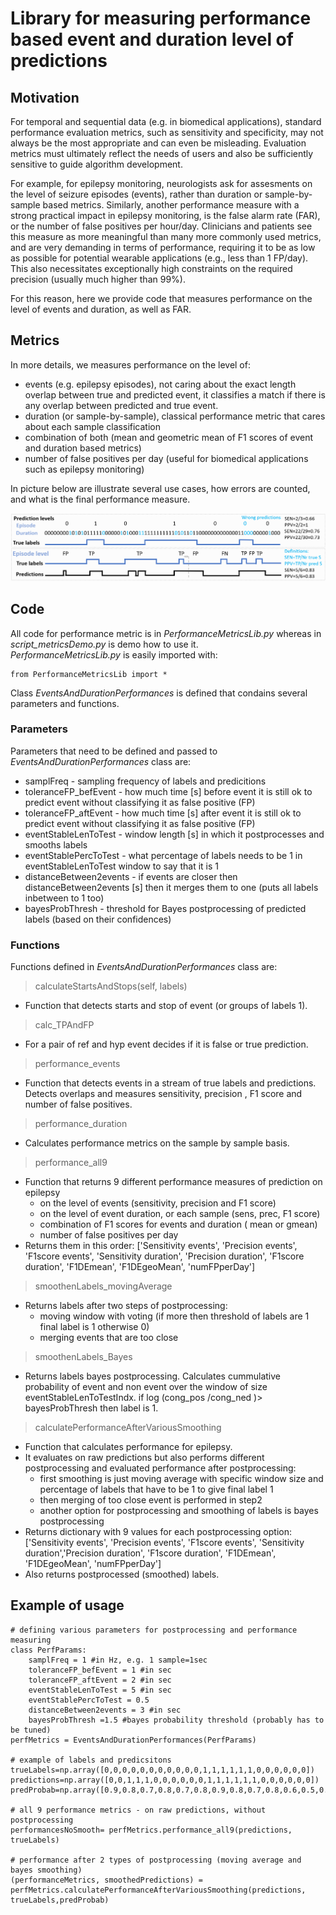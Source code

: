

# Library for measuring performance based event and duration level of predictions 

## Motivation

For temporal and sequential data (e.g. in biomedical applications), standard performance evaluation metrics, such as sensitivity and specificity, may not always be the most appropriate and can even be misleading. Evaluation metrics must ultimately reflect the needs of users and also be sufficiently sensitive to guide algorithm development.

For example, for epilepsy monitoring, neurologists ask for assesments on the level of seizure episodes (events), rather than duration or sample-by-sample based metrics. Similarly,  another performance measure with a strong practical impact in epilepsy monitoring, is the false alarm rate (FAR), or the number of false positives per hour/day. Clinicians and patients see this measure as more meaningful than many more commonly used metrics, and are very demanding in terms of performance, requiring it to be as low as possible for potential wearable applications (e.g., less than 1 FP/day). This also necessitates exceptionally high constraints on the required precision (usually much higher than 99\%). 

For this reason, here we provide code that measures performance on the level of events and duration, as well as FAR. 


## Metrics

In more details, we measures performance on the level of: 

- events (e.g. epilepsy episodes), not caring about the exact length overlap between true and predicted event, it classifies a match if there is any overlap between predicted and true event.
- duration (or sample-by-sample), classical performance metric that cares about each sample classification
- combination of both (mean and geometric mean of F1 scores of event and duration based metrics)
- number of false positives per day (useful for biomedical applications such as epilepsy monitoring)

In picture below are illustrate several use cases, how errors are counted, and what is the final performance measure.

![Illustration of duration and episode-based performance metrics.](PerformanceMetricsIllustration.png)

## Code 

All code for performance metric is in *PerformanceMetricsLib.py* whereas in *script_metricsDemo.py* is demo how to use it.  
*PerformanceMetricsLib.py* is easily imported with: 
```
from PerformanceMetricsLib import *
```

Class *EventsAndDurationPerformances* is defined that condains several parameters and functions. 

### Parameters

Parameters that need to be defined and passed to *EventsAndDurationPerformances* class are: 
- samplFreq - sampling frequency of labels and predicitions
- toleranceFP_befEvent  - how much time [s] before event it is still ok to predict event without classifying it as false positive (FP)
- toleranceFP_aftEvent -  how much time [s] after event it is still ok to predict event without classifying it as false positive (FP)
- eventStableLenToTest - window length [s] in which it postprocesses and smooths labels
- eventStablePercToTest - what percentage of labels needs to be 1 in eventStableLenToTest window to say that it is 1
- distanceBetween2events - if events are closer then distanceBetween2events [s] then it merges them to one (puts all labels inbetween to 1 too)
- bayesProbThresh - threshold for Bayes postprocessing of predicted labels (based on their confidences)

### Functions

Functions defined in *EventsAndDurationPerformances* class are: 

> calculateStartsAndStops(self, labels)
- Function that detects starts and stop of event (or groups of labels 1).

> calc_TPAndFP
- For a pair of ref and hyp event decides if it is false or true prediction.

> performance_events
- Function that detects events in a stream of true labels and predictions. Detects overlaps and measures sensitivity, precision , F1 score and number of false positives. 

> performance_duration
- Calculates performance metrics on the  sample by sample basis.

> performance_all9
- Function that returns 9 different performance measures of prediction on epilepsy
	- on the level of events (sensitivity, precision and F1 score)
	- on the level of event duration, or each sample (sens, prec, F1 score)
	- combination of F1 scores for events and duration ( mean or gmean)
	- number of false positives per day
- Returns them in this order:  ['Sensitivity events', 'Precision events', 'F1score events', 'Sensitivity duration', 'Precision duration', 'F1score duration', 'F1DEmean', 'F1DEgeoMean', 'numFPperDay']
	
> smoothenLabels_movingAverage
- Returns labels after two steps of postprocessing: 
	- moving window with voting (if more then threshold of labels are 1 final label is 1 otherwise 0)
	- merging events that are too close
	
> smoothenLabels_Bayes
- Returns labels bayes postprocessing. Calculates cummulative probability of event and non event over the window of size eventStableLenToTestIndx. if log (cong_pos /cong_ned )> bayesProbThresh then label is 1. 

> calculatePerformanceAfterVariousSmoothing
- Function that calculates performance for epilepsy. 
- It evaluates on raw predictions but also performs different postprocessing and evaluated performance after postprocessing:
	- first smoothing is just moving average with specific window size and percentage of labels that have to be 1 to give final label 1
	- then merging of too close event is performed in step2
	- another option for postprocessing and smoothing of labels is bayes postprocessing
- Returns dictionary with 9 values for each postprocessing option:['Sensitivity events', 'Precision events', 'F1score events', 'Sensitivity duration','Precision duration', 'F1score duration', 'F1DEmean', 'F1DEgeoMean', 'numFPperDay']
- Also returns postprocessed (smoothed) labels. 

## Example of usage

```
# defining various parameters for postprocessing and performance measuring
class PerfParams:
    samplFreq = 1 #in Hz, e.g. 1 sample=1sec
    toleranceFP_befEvent = 1 #in sec
    toleranceFP_aftEvent = 2 #in sec
    eventStableLenToTest = 5 #in sec
    eventStablePercToTest = 0.5
    distanceBetween2events = 3 #in sec
    bayesProbThresh =1.5 #bayes probability threshold (probably has to be tuned)
perfMetrics = EventsAndDurationPerformances(PerfParams)

# example of labels and predicsitons
trueLabels=np.array([0,0,0,0,0,0,0,0,0,0,0,1,1,1,1,1,1,0,0,0,0,0,0])
predictions=np.array([0,0,1,1,1,0,0,0,0,0,0,1,1,1,1,1,1,0,0,0,0,0,0])
predProbab=np.array([0.9,0.8,0.7,0.8,0.7,0.8,0.9,0.8,0.7,0.8,0.6,0.5,0.6,0.7,0.8,0.9,0.9,0.9,0.6,0.7,0.8,0.8,0.8])

# all 9 performance metrics - on raw predictions, without postprocessing
performancesNoSmooth= perfMetrics.performance_all9(predictions, trueLabels)

# performance after 2 types of postprocessing (moving average and bayes smoothing)
(performanceMetrics, smoothedPredictions) = perfMetrics.calculatePerformanceAfterVariousSmoothing(predictions, trueLabels,predProbab)
```